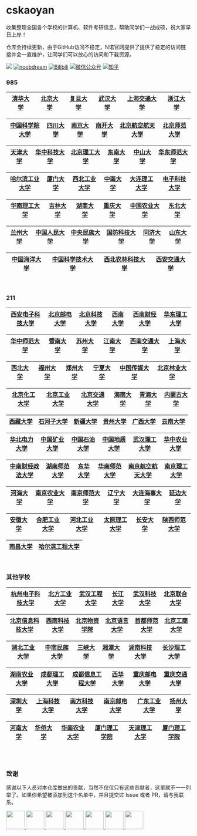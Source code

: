 # cskaoyan
收集整理全国各个学校的计算机、软件考研信息，帮助同学们一战成硕，祝大家早日上岸！

仓库会持续更新，由于GitHub访问不稳定，N诺官网提供了提供了稳定的访问链接并会一直维护，让同学们可以放心的访问和下载资源。

![](https://img.shields.io/badge/License-GPL-00BFFF.svg)
[![noobdream](https://img.shields.io/badge/noobdream-N诺官网-orange.svg)](https://noobdream.com/) 
[![Bilibili](https://img.shields.io/badge/bilibili-N诺%5F-blue.svg)](https://space.bilibili.com/73422093) 
[![微信公众号](https://img.shields.io/badge/微信公众号-N诺考研-%23FF4D5B.svg)](https://mp.weixin.qq.com/s/36x28P6OLymapi4g38gq3g) 
[![知乎](https://img.shields.io/badge/知乎-N%20诺-green.svg)](https://www.zhihu.com/people/noobdream/)   

### 985

|[清华大学](./学校列表/清华大学)|[北京大学](./学校列表/北京大学)|[复旦大学](./学校列表/复旦大学)|[武汉大学](./学校列表/武汉大学)|[上海交通大学](./学校列表/上海交通大学)|[浙江大学](./学校列表/浙江大学)|
| :---: | :----: | :---: | :----: | :----: | :----: | 

|[中国科学院大学](./学校列表/中国科学院大学)|[四川大学](./学校列表/四川大学)|[南京大学](./学校列表/南京大学)|[南开大学](./学校列表/南开大学)|[北京航空航天大学](./学校列表/北京航空航天大学)|[北京师范大学](./学校列表/北京师范大学)|
| :---: | :----: | :---: | :----: | :----: | :----: | 

|[天津大学](./学校列表/天津大学)|[华中科技大学](./学校列表/华中科技大学)|[北京理工大学](./学校列表/北京理工大学)|[东南大学](./学校列表/东南大学)|[中山大学](./学校列表/中山大学)|[华东师范大学](./学校列表/华东师范大学)|
| :---: | :----: | :---: | :----: | :----: | :----: | 

|[哈尔滨工业大学](./学校列表/哈尔滨工业大学)|[厦门大学](./学校列表/厦门大学)|[西北工业大学](./学校列表/西北工业大学)|[中南大学](./学校列表/中南大学)|[大连理工大学](./学校列表/大连理工大学)|[电子科技大学](./学校列表/电子科技大学)|
| :---: | :----: | :---: | :----: | :----: | :----: | 

|[华南理工大学](./学校列表/华南理工大学)|[吉林大学](./学校列表/吉林大学)|[湖南大学](./学校列表/湖南大学)|[重庆大学](./学校列表/重庆大学)|[中国农业大学](./学校列表/中国农业大学)|[东北大学](./学校列表/东北大学)|
| :---: | :----: | :---: | :----: | :----: | :----: | 

|[兰州大学](./学校列表/兰州大学)|[中国人民大学](./学校列表/中国人民大学)|[中央民族大学](./学校列表/中央民族大学)|[国防科技大学](./学校列表/国防科技大学)|[同济大学](./学校列表/同济大学)|[山东大学](./学校列表/山东大学)|
| :---: | :----: | :---: | :----: | :----: | :----: | 

|[中国海洋大学](./学校列表/中国海洋大学)|[中国科学技术大学](./学校列表/中国科学技术大学)|[西北农林科技大学](./学校列表/西北农林科技大学)|[西安交通大学](./学校列表/西安交通大学)|
| :---: | :----: | :---: | :----: |


<br>

### 211
|[西安电子科技大学](./学校列表/西安电子科技大学)|[北京邮电大学](./学校列表/北京邮电大学)|[北京科技大学](./学校列表/北京科技大学)|[西南大学](./学校列表/西南大学)|[西南财经大学](./学校列表/西南财经大学)|[华东理工大学](./学校列表/华东理工大学)|
| :---: | :----: | :---: | :----: | :----: | :----: | 

|[华中师范大学](./学校列表/华中师范大学)|[暨南大学](./学校列表/暨南大学)|[苏州大学](./学校列表/苏州大学)|[江南大学](./学校列表/江南大学)|[西南交通大学](./学校列表/西南交通大学)|[上海大学](./学校列表/上海大学)|
| :---: | :----: | :---: | :----: | :----: | :----: | 

|[西北大学](./学校列表/西北大学)|[福州大学](./学校列表/福州大学)|[郑州大学](./学校列表/郑州大学)|[宁夏大学](./学校列表/宁夏大学)|[中国传媒大学](./学校列表/中国传媒大学)|[北京林业大学](./学校列表/北京林业大学)|
| :---: | :----: | :---: | :----: | :----: | :----: | 

|[北京化工大学](./学校列表/北京化工大学)|[北京工业大学](./学校列表/北京工业大学)|[北京交通大学](./学校列表/北京交通大学)|[海南大学](./学校列表/海南大学)|[青海大学](./学校列表/青海大学)|[内蒙古大学](./学校列表/内蒙古大学)|
| :---: | :----: | :---: | :----: | :----: | :----: | 

|[西藏大学](./学校列表/西藏大学)|[石河子大学](./学校列表/石河子大学)|[新疆大学](./学校列表/新疆大学)|[贵州大学](./学校列表/贵州大学)|[广西大学](./学校列表/广西大学)|[云南大学](./学校列表/云南大学)|
| :---: | :----: | :---: | :----: | :----: | :----: | 

|[华北电力大学](./学校列表/华北电力大学)|[中国矿业大学](./学校列表/中国矿业大学)|[中国石油大学](./学校列表/中国石油大学)|[中国地质大学](./学校列表/中国地质大学)|[武汉理工大学](./学校列表/武汉理工大学)|[华中农业大学](./学校列表/华中农业大学)|
| :---: | :----: | :---: | :----: | :----: | :----: | 

|[中南财经政法大学](./学校列表/中南财经政法大学)|[湖南师范大学](./学校列表/湖南师范大学)|[东华大学](./学校列表/东华大学)|[华南师范大学](./学校列表/华南师范大学)|[南京航空航天大学](./学校列表/南京航空航天大学)|[南京理工大学](./学校列表/南京理工大学)|
| :---: | :----: | :---: | :----: | :----: | :----: | 

|[河海大学](./学校列表/河海大学)|[南京农业大学](./学校列表/南京农业大学)|[南京师范大学](./学校列表/南京师范大学)|[辽宁大学](./学校列表/辽宁大学)|[大连海事大学](./学校列表/大连海事大学)|[延边大学](./学校列表/延边大学)|
| :---: | :----: | :---: | :----: | :----: | :----: | 

|[安徽大学](./学校列表/安徽大学)|[合肥工业大学](./学校列表/合肥工业大学)|[河北工业大学](./学校列表/河北工业大学)|[太原理工大学](./学校列表/太原理工大学)|[长安大学](./学校列表/长安大学)|[陕西师范大学](./学校列表/陕西师范大学)|
| :---: | :----: | :---: | :----: | :----: | :----: | 

|[南昌大学](./学校列表/南昌大学)|[哈尔滨工程大学](./学校列表/哈尔滨工程大学)|
| :---: | :----: | 

<br>

### 其他学校
|[杭州电子科技大学](./学校列表/杭州电子科技大学)|[北方工业大学](./学校列表/北方工业大学)|[武汉工程大学](./学校列表/武汉工程大学)|[长江大学](./学校列表/长江大学)|[武汉科技大学](./学校列表/武汉科技大学)|[北京联合大学](./学校列表/北京联合大学)|
| :---: | :----: | :---: | :----: | :----: | :----: | 

|[北京信息科技大学](./学校列表/北京信息科技大学)|[西南科技大学](./学校列表/西南科技大学)|[北京物资学院](./学校列表/北京物资学院)|[北京语言大学](./学校列表/北京语言大学)|[首都师范大学](./学校列表/首都师范大学)|[北京工商大学](./学校列表/北京工商大学)|
| :---: | :----: | :---: | :----: | :----: | :----: | 

|[湖北工业大学](./学校列表/湖北工业大学)|[中南民族大学](./学校列表/中南民族大学)|[三峡大学](./学校列表/三峡大学)|[湘潭大学](./学校列表/湘潭大学)|[湖南科技大学](./学校列表/湖南科技大学)|[长沙理工大学](./学校列表/长沙理工大学)|
| :---: | :----: | :---: | :----: | :----: | :----: | 

|[湖南农业大学](./学校列表/湖南农业大学)|[成都理工大学](./学校列表/成都理工大学)|[成都信息工程大学](./学校列表/成都信息工程大学)|[西华大学](./学校列表/西华大学)|[重庆邮电大学](./学校列表/重庆邮电大学)|[重庆交通大学](./学校列表/重庆交通大学)|
| :---: | :----: | :---: | :----: | :----: | :----: | 

|[深圳大学](./学校列表/深圳大学)|[上海科技大学](./学校列表/上海科技大学)|[南方科技大学](./学校列表/南方科技大学)|[南京邮电大学](./学校列表/南京邮电大学)|[广东工业大学](./学校列表/广东工业大学)|[扬州大学](./学校列表/扬州大学)|
| :---: | :----: | :---: | :----: | :----: | :----: | 

|[河南大学](./学校列表/河南大学)|[华侨大学](./学校列表/华侨大学)|[华南农业大学](./学校列表/华南农业大学)|[厦门理工学院](./学校列表/厦门理工学院)|[天津理工大学](./学校列表/天津理工大学)|[厦门理工学院](./学校列表/厦门理工学院)|
| :---: | :---: | :---: | :---: | :---: | :---: | 

<br>
<br>

### 致谢
感谢以下人员对本仓库做出的贡献，当然不仅仅只有这些贡献者，这里就不一一列举了。如果你希望被添加到这个名单中，并且提交过 Issue 或者 PR，请与我联系。

<a href="https://github.com/noob-dream">
    <img src="https://avatars.githubusercontent.com/u/62974625?v=4" width="50px">
</a> 
<a href="https://github.com/verticallimit">
    <img src="https://avatars.githubusercontent.com/u/3963477?v=4" width="50px">
</a> 
<a href="https://github.com/csseky">
    <img src="https://avatars.githubusercontent.com/u/45529737?v=4" width="50px">
</a> 
<a href="https://github.com/stellarkey">
    <img src="https://avatars.githubusercontent.com/u/38290992?v=4" width="50px">
</a> 
<a href="https://github.com/Currycurrycurry">
    <img src="https://avatars.githubusercontent.com/u/34653387?v=4" width="50px">
</a> 
<a href="https://github.com/Muyiyunzi">
    <img src="https://avatars.githubusercontent.com/u/59908143?v=4" width="50px">
</a> 
<a href="https://github.com/ztygalaxy">
    <img src="https://avatars.githubusercontent.com/u/35124692?v=4" width="50px">
</a> 










